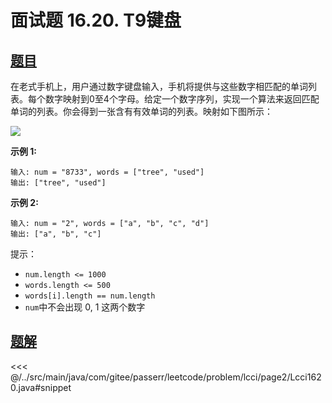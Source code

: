 # 面试题 16.20. T9键盘

## [题目](https://leetcode.cn/problems/t9-lcci/)
在老式手机上，用户通过数字键盘输入，手机将提供与这些数字相匹配的单词列表。每个数字映射到0至4个字母。给定一个数字序列，实现一个算法来返回匹配单词的列表。你会得到一张含有有效单词的列表。映射如下图所示：

![](https://assets.leetcode-cn.com/aliyun-lc-upload/original_images/17_telephone_keypad.png)

**示例 1:**

```
输入: num = "8733", words = ["tree", "used"]
输出: ["tree", "used"]
```

**示例 2:**

```
输入: num = "2", words = ["a", "b", "c", "d"]
输出: ["a", "b", "c"]
```

提示：

* `num.length <= 1000`
* `words.length <= 500`
* `words[i].length == num.length`
* `num`中不会出现 0, 1 这两个数字


## [题解](https://github.com/PasseRR/JavaLeetCode/blob/master/src/main/java/com/gitee/passerr/leetcode/problem/lcci/page2/Lcci1620.java)

<<< @/../src/main/java/com/gitee/passerr/leetcode/problem/lcci/page2/Lcci1620.java#snippet
